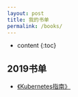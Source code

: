 ```yaml
---
layout: post
title: 我的书单
permalink: /books/
---
```


* content
{:toc}


2019书单
-----------------------------------------------------------------

+ [《Kubernetes指南》](https://kubernetes.feisky.xyz/ "Kubernetes指南")

